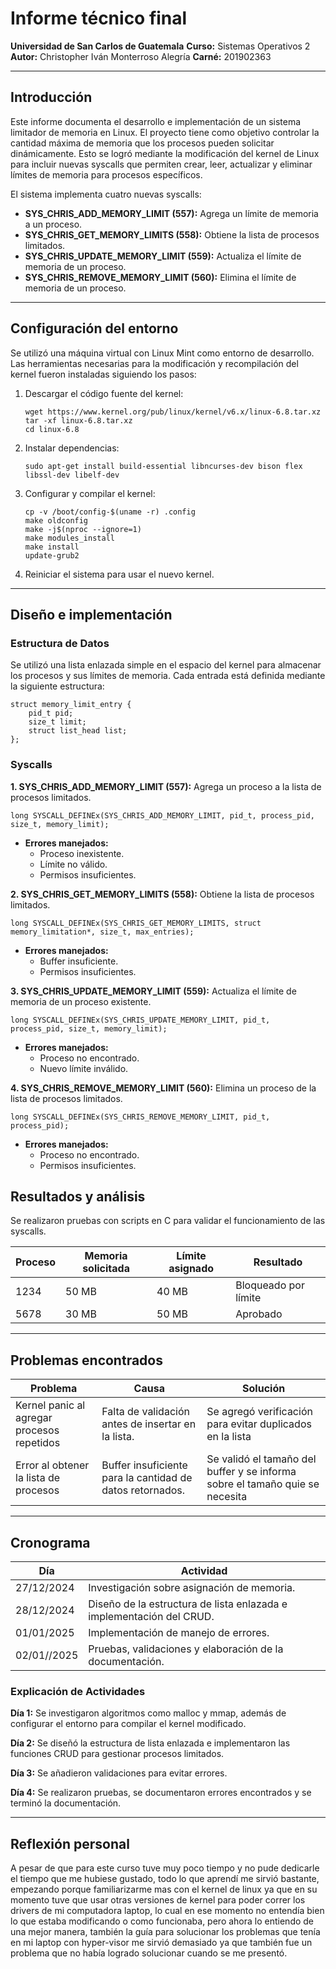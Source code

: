# Informe técnico final

**Universidad de San Carlos de Guatemala**
**Curso:** Sistemas Operativos 2
**Autor:** Christopher Iván Monterroso Alegría
**Carné:** 201902363

---

## Introducción

Este informe documenta el desarrollo e implementación de un sistema limitador de memoria en Linux. El proyecto tiene como objetivo controlar la cantidad máxima de memoria que los procesos pueden solicitar dinámicamente. Esto se logró mediante la modificación del kernel de Linux para incluir nuevas syscalls que permiten crear, leer, actualizar y eliminar límites de memoria para procesos específicos.

El sistema implementa cuatro nuevas syscalls:

* **SYS\_CHRIS\_ADD\_MEMORY\_LIMIT (557):** Agrega un límite de memoria a un proceso.
* **SYS\_CHRIS\_GET\_MEMORY\_LIMITS (558):** Obtiene la lista de procesos limitados.
* **SYS\_CHRIS\_UPDATE\_MEMORY\_LIMIT (559):** Actualiza el límite de memoria de un proceso.
* **SYS\_CHRIS\_REMOVE\_MEMORY\_LIMIT (560):** Elimina el límite de memoria de un proceso.

---

## Configuración del entorno

Se utilizó una máquina virtual con Linux Mint como entorno de desarrollo. Las herramientas necesarias para la modificación y recompilación del kernel fueron instaladas siguiendo los pasos:

1. Descargar el código fuente del kernel:
   ```
   wget https://www.kernel.org/pub/linux/kernel/v6.x/linux-6.8.tar.xz
   tar -xf linux-6.8.tar.xz
   cd linux-6.8
   ```
2. Instalar dependencias:
   ```
   sudo apt-get install build-essential libncurses-dev bison flex libssl-dev libelf-dev
   ```
3. Configurar y compilar el kernel:
   ```
   cp -v /boot/config-$(uname -r) .config
   make oldconfig
   make -j$(nproc --ignore=1)
   make modules_install
   make install
   update-grub2
   ```
4. Reiniciar el sistema para usar el nuevo kernel.

---

## Diseño e implementación

### Estructura de Datos

Se utilizó una lista enlazada simple en el espacio del kernel para almacenar los procesos y sus límites de memoria. Cada entrada está definida mediante la siguiente estructura:

```
struct memory_limit_entry {
    pid_t pid;
    size_t limit;
    struct list_head list;
};
```

### Syscalls

**1. SYS\_CHRIS\_ADD\_MEMORY\_LIMIT (557):** Agrega un proceso a la lista de procesos limitados.

```
long SYSCALL_DEFINEx(SYS_CHRIS_ADD_MEMORY_LIMIT, pid_t, process_pid, size_t, memory_limit);
```

* **Errores manejados:**
  * Proceso inexistente.
  * Límite no válido.
  * Permisos insuficientes.

**2. SYS\_CHRIS\_GET\_MEMORY\_LIMITS (558):** Obtiene la lista de procesos limitados.

```
long SYSCALL_DEFINEx(SYS_CHRIS_GET_MEMORY_LIMITS, struct memory_limitation*, size_t, max_entries);
```

* **Errores manejados:**
  * Buffer insuficiente.
  * Permisos insuficientes.

**3. SYS\_CHRIS\_UPDATE\_MEMORY\_LIMIT (559):** Actualiza el límite de memoria de un proceso existente.

```
long SYSCALL_DEFINEx(SYS_CHRIS_UPDATE_MEMORY_LIMIT, pid_t, process_pid, size_t, memory_limit);
```

* **Errores manejados:**
  * Proceso no encontrado.
  * Nuevo límite inválido.

**4. SYS\_CHRIS\_REMOVE\_MEMORY\_LIMIT (560):** Elimina un proceso de la lista de procesos limitados.

```
long SYSCALL_DEFINEx(SYS_CHRIS_REMOVE_MEMORY_LIMIT, pid_t, process_pid);
```

* **Errores manejados:**
  * Proceso no encontrado.
  * Permisos insuficientes.

## Resultados y análisis

Se realizaron pruebas con scripts en C para validar el funcionamiento de las syscalls.


| Proceso | Memoria solicitada | Límite asignado | Resultado             |
| ------- | ------------------ | ---------------- | --------------------- |
| 1234    | 50 MB              | 40 MB            | Bloqueado por límite |
| 5678    | 30 MB              | 50 MB            | Aprobado              |

---

## Problemas encontrados


| Problema                                   | Causa                                                     | Solución                                                                       |
| ------------------------------------------ | --------------------------------------------------------- | ------------------------------------------------------------------------------- |
| Kernel panic al agregar procesos repetidos | Falta de validación antes de insertar en la lista.       | Se agregó verificación para evitar duplicados en la lista                     |
| Error al obtener la lista de procesos      | Buffer insuficiente para la cantidad de datos retornados. | Se validó el tamaño del buffer y se informa sobre el tamaño quie se necesita |

---

## Cronograma


| Día        | Actividad                                                              |
| ----------- | ---------------------------------------------------------------------- |
| 27/12/2024  | Investigación sobre asignación de memoria.                           |
| 28/12/2024  | Diseño de la estructura de lista enlazada e implementación del CRUD. |
| 01/01/2025  | Implementación de manejo de errores.                                  |
| 02/01//2025 | Pruebas, validaciones y elaboración de la documentación.             |

### Explicación de Actividades

**Día 1:** Se investigaron algoritmos como malloc y mmap, además de configurar el entorno para compilar el kernel modificado.

**Día 2:** Se diseñó la estructura de lista enlazada e implementaron las funciones CRUD para gestionar procesos limitados.

**Día 3:** Se añadieron validaciones para evitar errores.

**Día 4:** Se realizaron pruebas, se documentaron errores encontrados y se terminó la documentación.

---

## 



## Reflexión personal

A pesar de que para este curso tuve muy poco tiempo y no pude dedicarle el tiempo que me hubiese gustado, todo lo que aprendí me sirvió bastante, empezando porque familiarizarme mas con el kernel de linux ya que en su momento tuve que usar otras versiones de kernel para poder correr los drivers de mi computadora laptop, lo cual en ese momento no entendía bien lo que estaba modificando o como funcionaba, pero ahora lo entiendo de una mejor manera, también la guía para solucionar los problemas que tenía en mi laptop con hyper-visor me sirvió demasiado ya que también fue un problema que no había logrado solucionar cuando se me presentó.
